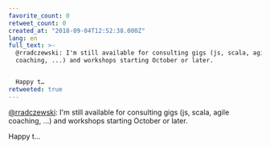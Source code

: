 ```yaml
---
favorite_count: 0
retweet_count: 0
created_at: "2018-09-04T12:52:38.000Z"
lang: en
full_text: >-
  @rradczewski: I'm still available for consulting gigs (js, scala, agile
  coaching, ...) and workshops starting October or later.


  Happy t…
retweeted: true
---
```


[@rradczewski](https://twitter.com/rradczewski): I'm still available for
consulting gigs (js, scala, agile coaching, ...) and workshops starting October
or later.

Happy t…
